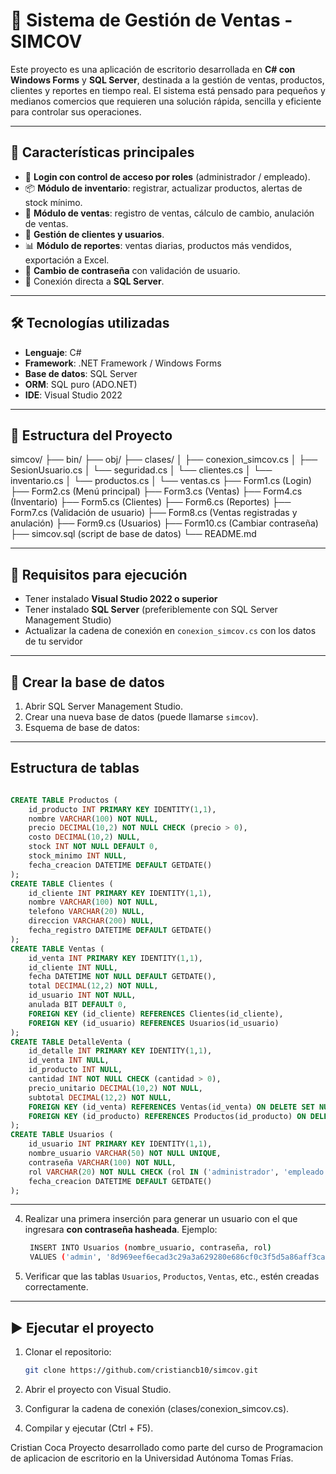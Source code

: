 # 🧾 Sistema de Gestión de Ventas - SIMCOV

Este proyecto es una aplicación de escritorio desarrollada en **C# con Windows Forms** y **SQL Server**, destinada a la gestión de ventas, productos, clientes y reportes en tiempo real. El sistema está pensado para pequeños y medianos comercios que requieren una solución rápida, sencilla y eficiente para controlar sus operaciones.

---

## 📌 Características principales

- 🔐 **Login con control de acceso por roles** (administrador / empleado).
- 📦 **Módulo de inventario**: registrar, actualizar productos, alertas de stock mínimo.
- 🧾 **Módulo de ventas**: registro de ventas, cálculo de cambio, anulación de ventas.
- 👥 **Gestión de clientes y usuarios**.
- 📊 **Módulo de reportes**: ventas diarias, productos más vendidos, exportación a Excel.
- 🔐 **Cambio de contraseña** con validación de usuario.
- 💾 Conexión directa a **SQL Server**.

---

## 🛠️ Tecnologías utilizadas

- **Lenguaje**: C#
- **Framework**: .NET Framework / Windows Forms
- **Base de datos**: SQL Server
- **ORM**: SQL puro (ADO.NET)
- **IDE**: Visual Studio 2022

---

## 📁 Estructura del Proyecto
simcov/
├── bin/
├── obj/
├── clases/
│ ├── conexion_simcov.cs
│ ├── SesionUsuario.cs
│ └── seguridad.cs
│ └── clientes.cs
│ └── inventario.cs
│ └── productos.cs
│ └── ventas.cs
├── Form1.cs (Login)
├── Form2.cs (Menú principal)
├── Form3.cs (Ventas)
├── Form4.cs (Inventario)
├── Form5.cs (Clientes)
├── Form6.cs (Reportes)
├── Form7.cs (Validación de usuario)
├── Form8.cs (Ventas registradas y anulación)
├── Form9.cs (Usuarios)
├── Form10.cs (Cambiar contraseña)
├── simcov.sql (script de base de datos)
└── README.md

---

## 🧪 Requisitos para ejecución

- Tener instalado **Visual Studio 2022 o superior**
- Tener instalado **SQL Server** (preferiblemente con SQL Server Management Studio)
- Actualizar la cadena de conexión en `conexion_simcov.cs` con los datos de tu servidor

---

## 🔄 Crear la base de datos

1. Abrir SQL Server Management Studio.
2. Crear una nueva base de datos (puede llamarse `simcov`).
3. Esquema de base de datos:

---

## Estructura de tablas
```sql

CREATE TABLE Productos (
    id_producto INT PRIMARY KEY IDENTITY(1,1),
    nombre VARCHAR(100) NOT NULL,
    precio DECIMAL(10,2) NOT NULL CHECK (precio > 0),
    costo DECIMAL(10,2) NULL, 
    stock INT NOT NULL DEFAULT 0,
    stock_minimo INT NULL, 
    fecha_creacion DATETIME DEFAULT GETDATE()
);
CREATE TABLE Clientes (
    id_cliente INT PRIMARY KEY IDENTITY(1,1),
    nombre VARCHAR(100) NOT NULL,
    telefono VARCHAR(20) NULL,
    direccion VARCHAR(200) NULL,
    fecha_registro DATETIME DEFAULT GETDATE()
);
CREATE TABLE Ventas (
    id_venta INT PRIMARY KEY IDENTITY(1,1),
    id_cliente INT NULL, 
    fecha DATETIME NOT NULL DEFAULT GETDATE(),
    total DECIMAL(12,2) NOT NULL,
    id_usuario INT NOT NULL,
    anulada BIT DEFAULT 0,
    FOREIGN KEY (id_cliente) REFERENCES Clientes(id_cliente),
    FOREIGN KEY (id_usuario) REFERENCES Usuarios(id_usuario)
);
CREATE TABLE DetalleVenta (
    id_detalle INT PRIMARY KEY IDENTITY(1,1),
    id_venta INT NULL,
    id_producto INT NULL,
    cantidad INT NOT NULL CHECK (cantidad > 0),
    precio_unitario DECIMAL(10,2) NOT NULL,  
    subtotal DECIMAL(12,2) NOT NULL,
    FOREIGN KEY (id_venta) REFERENCES Ventas(id_venta) ON DELETE SET NULL,
    FOREIGN KEY (id_producto) REFERENCES Productos(id_producto) ON DELETE SET NULL
);
CREATE TABLE Usuarios (
    id_usuario INT PRIMARY KEY IDENTITY(1,1),
    nombre_usuario VARCHAR(50) NOT NULL UNIQUE,
    contraseña VARCHAR(100) NOT NULL, 
    rol VARCHAR(20) NOT NULL CHECK (rol IN ('administrador', 'empleado')),
    fecha_creacion DATETIME DEFAULT GETDATE()
);
```
---

4. Realizar una primera inserción para generar un usuario con el que ingresara **con contraseña hasheada**. Ejemplo:
   ```bash
    INSERT INTO Usuarios (nombre_usuario, contraseña, rol)
    VALUES ('admin', '8d969eef6ecad3c29a3a629280e686cf0c3f5d5a86aff3ca12020c923adc6c92', 'administrador');

5. Verificar que las tablas `Usuarios`, `Productos`, `Ventas`, etc., estén creadas correctamente.

---

## ▶️ Ejecutar el proyecto

1. Clonar el repositorio:
   ```bash
   git clone https://github.com/cristiancb10/simcov.git
2. Abrir el proyecto con Visual Studio.

3. Configurar la cadena de conexión (clases/conexion_simcov.cs).

4. Compilar y ejecutar (Ctrl + F5).

Cristian Coca
Proyecto desarrollado como parte del curso de Programacion de aplicacion de escritorio en la Universidad Autónoma Tomas Frías.
